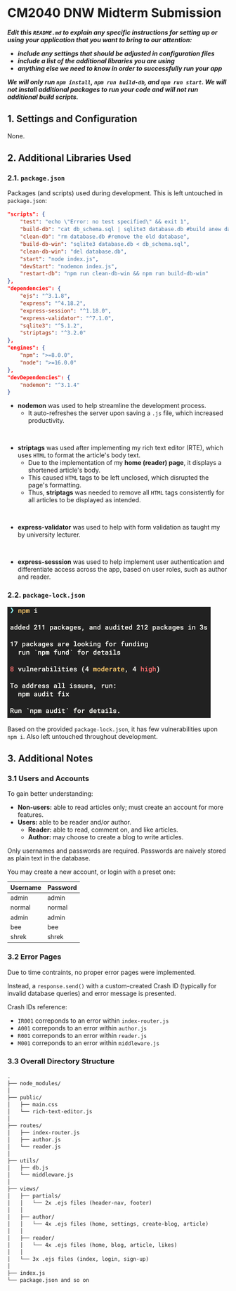 # CM2040 DNW Midterm Submission

<b><i>Edit this `README.md` to explain any specific instructions for setting up or using your application that you want to bring to our attention:

-   include any settings that should be adjusted in configuration files
-   include a list of the additional libraries you are using
-   anything else we need to know in order to successfully run your app

We will only run `npm install`, `npm run build-db`, and `npm run start`.
We will not install additional packages to run your code and will not run additional build scripts.</i></b>

## 1. Settings and Configuration

None.

## 2. Additional Libraries Used

### 2.1. `package.json`

Packages (and scripts) used during development. This is left untouched in `package.json`:

```json
"scripts": {
    "test": "echo \"Error: no test specified\" && exit 1",
    "build-db": "cat db_schema.sql | sqlite3 database.db #build anew database from the sql file",
    "clean-db": "rm database.db #remove the old database",
    "build-db-win": "sqlite3 database.db < db_schema.sql",
    "clean-db-win": "del database.db",
    "start": "node index.js",
    "devStart": "nodemon index.js",
    "restart-db": "npm run clean-db-win && npm run build-db-win"
},
"dependencies": {
    "ejs": "^3.1.8",
    "express": "^4.18.2",
    "express-session": "^1.18.0",
    "express-validator": "^7.1.0",
    "sqlite3": "^5.1.2",
    "striptags": "^3.2.0"
},
"engines": {
    "npm": ">=8.0.0",
    "node": ">=16.0.0"
},
"devDependencies": {
    "nodemon": "^3.1.4"
}
```

-   **nodemon** was used to help streamline the development process.
    -   It auto-refreshes the server upon saving a `.js` file, which increased productivity.

<br>

-   **striptags** was used after implementing my rich text editor (RTE), which uses `HTML` to format the article's body text.
    -   Due to the implementation of my **home (reader) page**, it displays a shortened article's body.
    -   This caused `HTML` tags to be left unclosed, which disrupted the page's formatting.
    -   Thus, **striptags** was needed to remove all `HTML` tags consistently for all articles to be displayed as intended.

<br>

-   **express-validator** was used to help with form validation as taught my by university lecturer.

<br>

-   **express-sesssion** was used to help implement user authentication and differentiate access across the app, based on user roles, such as author and reader.

### 2.2. `package-lock.json`

![alt text](<README terminal error.png>)

Based on the provided `package-lock.json`, it has few vulnerabilities upon `npm i`.
Also left untouched throughout development.

## 3. Additional Notes

### 3.1 Users and Accounts

To gain better understanding:

-   **Non-users:** able to read articles only; must create an account for more features.
-   **Users:** able to be reader and/or author.
    -   **Reader:** able to read, comment on, and like articles.
    -   **Author:** may choose to create a blog to write articles.

Only usernames and passwords are required.
Passwords are naively stored as plain text in the database.

You may create a new account, or login with a preset one:

| Username | Password |
| -------- | -------- |
| admin    | admin    |
| normal   | normal   |
| admin    | admin    |
| bee      | bee      |
| shrek    | shrek    |

### 3.2 Error Pages

Due to time contraints, no proper error pages were implemented.

Instead, a `response.send()` with a custom-created Crash ID (typically for invalid database queries) and error message is presented.

Crash IDs reference:

-   `IR001` correponds to an error within `index-router.js`
-   `A001` correponds to an error within `author.js`
-   `R001` correponds to an error within `reader.js`
-   `M001` correponds to an error within `middleware.js`

### 3.3 Overall Directory Structure

    .
    ├── node_modules/
    │
    ├── public/
    │   ├── main.css
    │   └── rich-text-editor.js
    │
    ├── routes/
    │   ├── index-router.js
    │   ├── author.js
    │   └── reader.js
    │
    ├── utils/
    │   ├── db.js
    │   └── middleware.js
    │
    ├── views/
    │   ├── partials/
    │   │   └── 2x .ejs files (header-nav, footer)
    │   │
    │   ├── author/
    │   │   └── 4x .ejs files (home, settings, create-blog, article)
    │   │
    │   ├── reader/
    │   │   └── 4x .ejs files (home, blog, article, likes)
    │   │
    │   └── 3x .ejs files (index, login, sign-up)
    │
    ├── index.js
    └── package.json and so on
